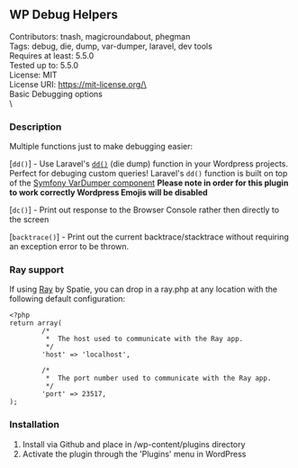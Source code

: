 ## WP Debug Helpers
Contributors: tnash, magicroundabout, phegman\
Tags: debug, die, dump, var-dumper, laravel, dev tools\
Requires at least: 5.5.0\
Tested up to: 5.5.0\
License: MIT\
License URI: https://mit-license.org/\
\
Basic Debugging options\
\
### Description
Multiple functions just to make debugging easier:

[`dd()`] - Use Laravel's [`dd()`](https://laravel.com/docs/5.4/helpers#method-dd) (die dump) function in your Wordpress projects. Perfect for debuging custom queries! Laravel's `dd()` function is built on top of the [Symfony VarDumper component](http://symfony.com/doc/current/components/var_dumper.html)
**Please note in order for this plugin to work correctly Wordpress Emojis will be disabled**

[`dc()`] - Print out response to the Browser Console rather then directly to the screen

[`backtrace()`] - Print out the current backtrace/stacktrace without requiring an exception error to be thrown.

### Ray support
If using [Ray](https://myray.app/) by Spatie, you can drop in a ray.php at any location with the following default configuration:
```
<?php
return array(
		/*
		 *  The host used to communicate with the Ray app.
		 */
		'host' => 'localhost',

		/*
		 *  The port number used to communicate with the Ray app.
		 */
		'port' => 23517,
);
```

### Installation

1.  Install via Github and place in /wp-content/plugins directory
2.  Activate the plugin through the \'Plugins\' menu in WordPress
